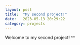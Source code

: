 ```yaml
---
layout: post
title:  "My second project!"
date:   2023-05-13 20:29:22
category: projects
---
```


Welcome to my second project! ^^